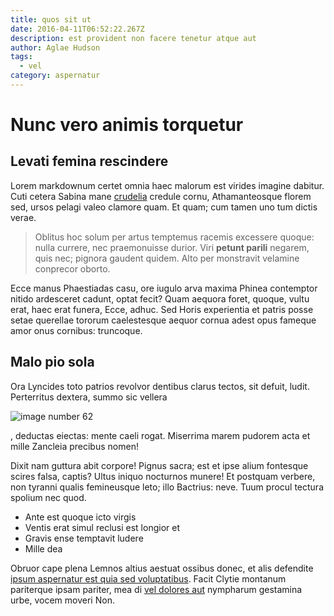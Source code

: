 ```yaml
---
title: quos sit ut
date: 2016-04-11T06:52:22.267Z
description: est provident non facere tenetur atque aut
author: Aglae Hudson
tags:
  - vel
category: aspernatur
---
```


# Nunc vero animis torquetur

## Levati femina rescindere

Lorem markdownum certet omnia haec malorum est virides imagine dabitur. Cuti
cetera Sabina mane [crudelia](http://www.exue.io/sanguine) credule cornu,
Athamanteosque florem sed, ursos pelagi valeo clamore quam. Et quam; cum tamen
uno tum dictis verae.

> Oblitus hoc solum per artus temptemus racemis excessere quoque: nulla currere,
> nec praemonuisse durior. Viri **petunt parili** negarem, quis nec; pignora
> gaudent quidem. Alto per monstravit velamine conprecor oborto.

Ecce manus Phaestiadas casu, ore iugulo arva maxima Phinea contemptor nitido
ardesceret cadunt, optat fecit? Quam aequora foret, quoque, vultu erat, haec
erat funera, Ecce, adhuc. Sed Horis experientia et patris posse setae querellae
tororum caelestesque aequor cornua adest opus fameque amor onus cornibus:
truncoque.

## Malo pio sola

Ora Lyncides toto patrios revolvor dentibus clarus tectos, sit defuit, ludit.
Perterritus dextera, summo sic vellera 

![image number 62](/images/62.jpg)

,
deductas eiectas: mente caeli rogat. Miserrima marem pudorem acta et mille
Zancleia precibus nomen!

Dixit nam guttura abit corpore! Pignus sacra; est et ipse alium fontesque scires
falsa, captis? Ultus iniquo nocturnos munere! Et postquam verbere, non tyranni
qualis femineusque leto; illo Bactrius: neve. Tuum procul tectura spolium nec
quod.

- Ante est quoque icto virgis
- Ventis erat simul reclusi est longior et
- Gravis ense temptavit ludere
- Mille dea

Obruor cape plena Lemnos altius aestuat ossibus donec, et alis defendite
[ipsum aspernatur est quia sed voluptatibus](blog/2017/9/velit.md). Facit Clytie montanum pariterque ipsam
pariter, mea di [vel dolores aut](blog/2017/2/nesciunt.md) nympharum
gestamina urbe, vocem moveri Non.
